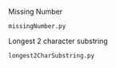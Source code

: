 Missing Number 
```
missingNumber.py
```

Longest 2 character substring
```
longest2CharSubstring.py
```